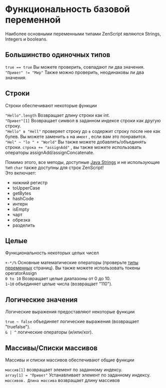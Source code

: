 # Функциональность базовой переменной

Наиболее основными переменными типами ZenScript являются Strings, Integers и booleans.

## Большинство одиночных типов

`true == true` Вы можете проверить, совпадают ли два значения.  
`"Привет" != "Мир"` Также можно проверить, неодинаковы ли два значения.

## Строки

Строки обеспечивают некоторые функции

`"Hello".length` Возвращает длину строки как int.  
`"Привет"[1]` Возвращает символ в заданном индексе строки как другую строку.  
`"Hello" в "Hell"` проверяет строку до `в` содержит строку после нее как булев. Вы можете заменить `в` на `имеет` , если вам это понравится.  
`"Hel" ~ "lo " + "World"` Вы также можете добавлять/объединять строки. `строка += "assignAdd"` , вы также можете использовать операторы assignAdd/assignConcatenate.

Помимо этого, все методы, доступные [Java Strings](https://docs.oracle.com/javase/8/docs/api/java/lang/String.html) и не использующие тип `char` также доступны для строк ZenScript!  
Это включает:

- нижний регистр
- toUpperCase
- getBytes
- hashCode
- интерн
- isEmpty
- чарт
- обрезка
- разделить

## Целые

Функциональность некоторых целых чисел

`+-*/%` Основные математические операторы (проверьте [типы переменных](/Vanilla/Variable_Types/Variable_Types) страниц). Вы также можете использовать токены operatorAssign  
`0 to 10` Возвращает целые диапазоны от 0 до 10.  
`1~10` объединяет целые числа (возвращает "110").

## Логические значения

Логические выражения предоставляют некоторые функции

`true ~ false` объединяет логические выражения (возвращает "truefalse").  
`& | ^` логические операторы (и/или/xor).

## Массивы/Списки массивов

Массивы и списки массивов обеспечивают общие функции

`массив[1]` возвращает элемент по заданному индексу.  
`array[1] = "Привет"` Устанавливает элемент по заданному индексу.  
`массивов. Длина массива` возвращает длину массивов